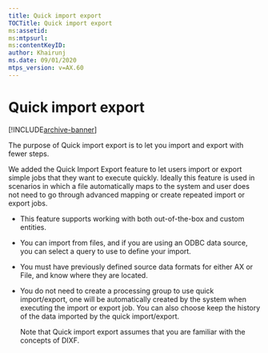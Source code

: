 ```yaml
---
title: Quick import export
TOCTitle: Quick import export
ms:assetid: 
ms:mtpsurl: 
ms:contentKeyID: 
author: Khairunj
ms.date: 09/01/2020
mtps_version: v=AX.60
---
```


# Quick import export


[!INCLUDE[archive-banner](includes/archive-banner.md)]

The purpose of Quick import export is to let you import and export with fewer steps.

We added the Quick Import Export feature to let users import or export simple jobs that they want to execute quickly. Ideally this feature is used in scenarios in which a file automatically maps to the system and user does not need to go through advanced mapping or create repeated import or export jobs.

- This feature supports working with both out-of-the-box and custom entities.
- You can import from files, and if you are using an ODBC data source, you can select a query to use to define your import.
- You must have previously defined source data formats for either AX or File, and know where they are located.
- You do not need to create a processing group to use quick import/export, one will be automatically created by the system when executing the import or export job. You can also choose keep the history of the data imported by the quick import/export.

  Note that Quick import export assumes that you are familiar with the concepts of DIXF.

